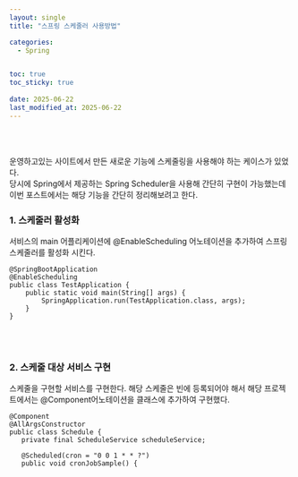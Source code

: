 ```yaml
---
layout: single
title: "스프링 스케줄러 사용방법"

categories:
  - Spring


toc: true
toc_sticky: true
 
date: 2025-06-22
last_modified_at: 2025-06-22
---
```

<br/>
<br/>

운영하고있는 사이트에서 만든 새로운 기능에 스케줄링을 사용해야 하는 케이스가 있었다. <br/>
당시에 Spring에서 제공하는 Spring Scheduler을 사용해 간단히 구현이 가능했는데 <br/>
이번 포스트에서는 해당 기능을 간단히 정리해보려고 한다.


### 1. 스케줄러 활성화
서비스의 main 어플리케이션에 @EnableScheduling 어노테이션을 추가하여 스프링 스케줄러를 활성화 시킨다.
```
@SpringBootApplication
@EnableScheduling 
public class TestApplication {
    public static void main(String[] args) {
        SpringApplication.run(TestApplication.class, args);
    }
}
```
<br/>
<br/>

### 2. 스케줄 대상 서비스 구현
스케줄을 구현할 서비스를 구현한다.
해당 스케줄은 빈에 등록되어야 해서 해당 프로젝트에서는 @Component어노테이션을 클래스에 추가하여 구현했다.
 ```
@Component
@AllArgsConstructor
public class Schedule {
    private final ScheduleService scheduleService;

    @Scheduled(cron = "0 0 1 * * ?")
    public void cronJobSample() {
```
